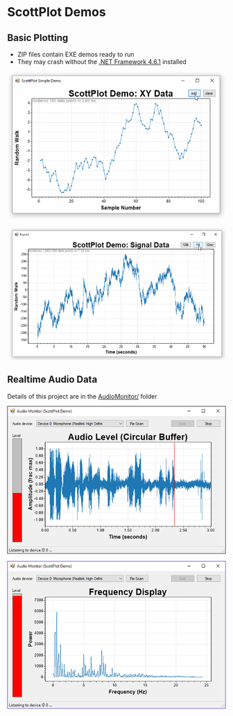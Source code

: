 # ScottPlot Demos

## Basic Plotting

* ZIP files contain EXE demos ready to run
* They may crash without the [.NET Framework 4.6.1](dotNet%204.6.1%20installer.exe) installed

![](demo_scatter.gif)

![](demo_signal.gif)

## Realtime Audio Data

Details of this project are in the [AudioMonitor/](AudioMonitor) folder

![](AudioMonitor/AudioMonitorCircular/screenshot-audio-pcm-circular.png)

![](AudioMonitor/AudioMonitorFFT/screenshot-audio-fft.png)